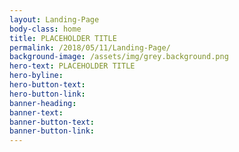 ```yaml
---
layout: Landing-Page
body-class: home
title: PLACEHOLDER TITLE
permalink: /2018/05/11/Landing-Page/
background-image: /assets/img/grey.background.png
hero-text: PLACEHOLDER TITLE
hero-byline:
hero-button-text: 
hero-button-link: 
banner-heading: 
banner-text: 
banner-button-text: 
banner-button-link: 
---
```

